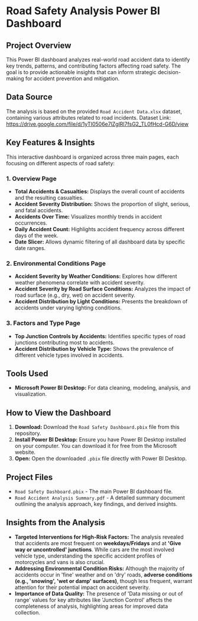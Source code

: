 # Road Safety Analysis Power BI Dashboard

## Project Overview

This Power BI dashboard analyzes real-world road accident data to identify key trends, patterns, and contributing factors affecting road safety. The goal is to provide actionable insights that can inform strategic decision-making for accident prevention and mitigation.

## Data Source

The analysis is based on the provided `Road Accident Data.xlsx` dataset, containing various attributes related to road incidents.
Dataset Link: https://drive.google.com/file/d/1yTI0506e7lZglRl7fsG2_TL0fHcd-G6D/view

## Key Features & Insights

This interactive dashboard is organized across three main pages, each focusing on different aspects of road safety:

### 1. Overview Page

* **Total Accidents & Casualties:** Displays the overall count of accidents and the resulting casualties.
* **Accident Severity Distribution:** Shows the proportion of slight, serious, and fatal accidents.
* **Accidents Over Time:** Visualizes monthly trends in accident occurrences.
* **Daily Accident Count:** Highlights accident frequency across different days of the week.
* **Date Slicer:** Allows dynamic filtering of all dashboard data by specific date ranges.

### 2. Environmental Conditions Page

* **Accident Severity by Weather Conditions:** Explores how different weather phenomena correlate with accident severity.
* **Accident Severity by Road Surface Conditions:** Analyzes the impact of road surface (e.g., dry, wet) on accident severity.
* **Accident Distribution by Light Conditions:** Presents the breakdown of accidents under varying lighting conditions.

### 3. Factors and Type Page

* **Top Junction Controls by Accidents:** Identifies specific types of road junctions contributing most to accidents.
* **Accident Distribution by Vehicle Type:** Shows the prevalence of different vehicle types involved in accidents.

## Tools Used

* **Microsoft Power BI Desktop:** For data cleaning, modeling, analysis, and visualization.

## How to View the Dashboard

1.  **Download:** Download the `Road Safety Dashboard.pbix` file from this repository.
2.  **Install Power BI Desktop:** Ensure you have Power BI Desktop installed on your computer. You can download it for free from the Microsoft website.
3.  **Open:** Open the downloaded `.pbix` file directly with Power BI Desktop.

## Project Files

* `Road Safety Dashboard.pbix` - The main Power BI dashboard file.
* `Road Accident Analysis Summary.pdf` - A detailed summary document outlining the analysis approach, key findings, and derived insights.

## Insights from the Analysis

* **Targeted Interventions for High-Risk Factors:** The analysis revealed that accidents are most frequent on **weekdays/Fridays** and at **'Give way or uncontrolled' junctions**. While cars are the most involved vehicle type, understanding the specific accident profiles of motorcycles and vans is also crucial.
* **Addressing Environmental Condition Risks:** Although the majority of accidents occur in 'fine' weather and on 'dry' roads, **adverse conditions (e.g., 'snowing', 'wet or damp' surfaces)**, though less frequent, warrant attention for their potential impact on accident severity.
* **Importance of Data Quality:** The presence of 'Data missing or out of range' values for key attributes like 'Junction Control' affects the completeness of analysis, highlighting areas for improved data collection.
